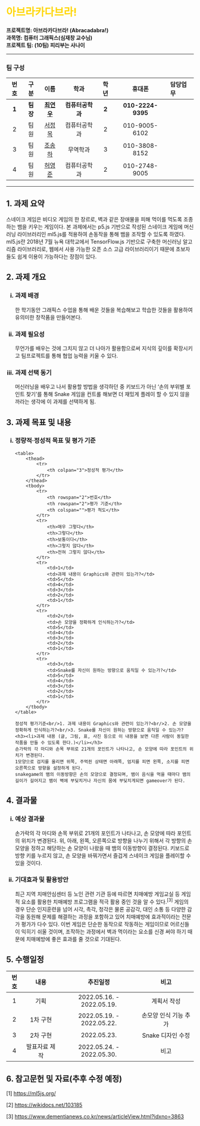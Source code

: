 # <span style="color:gold">아브라카다브라!</span>
#### 프로젝트명: 아브라카다브라! (Abracadabra!)<br/>과목명: 컴퓨터 그래픽스(심재창 교수님)<br/>프로젝트 팀: (10팀) 피리부는 사나이<hr/>
### 팀 구성
|   번호   |   구분  |                   이름                  |      학과     |   학년  |      휴대폰     |   담당업무   |
|:-------:|:------:|:---------------------------------------:|:--------------:|:------:|:---------------:|:------------|
|  **1**  | **팀장**|**[최연우](https://github.com/wafla)**    |**컴퓨터공학과**|  **2** |**010-2224-9395**|             |
|    2    |   팀원  | [서정목](https://github.com/SeoJeongmok) |  컴퓨터공학과  |   2    |  010-9005-6102  |             |
|    3    |   팀원  | [조송하](https://github.com/Song-haJo)   |    무역학과    |   3    |  010-3808-8152  |             |
|    4    |   팀원  | [허영준](https://github.com/telecom9005) |  컴퓨터공학과  |   2    |  010-2748-9005  |             |
<hr/>

## 1. 과제 요약
스네이크 게임은 비디오 게임의 한 장르로, 벽과 같은 장애물을 피해 먹이를 먹도록 조종하는 뱀을 키우는 게임이다. 본 과제에서는 p5.js 기반으로 작성된 스네이크 게임에 머신러닝 라이브러리인 ml5.js를 적용하여 손동작을 통해 뱀을 조작할 수 있도록 하였다. ml5.js란 2018년 7월 뉴욕 대학교에서 TensorFlow.js 기반으로 구축한 머신러닝 알고리즘 라이브러리로, 웹에서 사용 가능한 오픈 소스 고급 라이브러리이기 때문에 초보자들도 쉽게 이용이 가능하다는 장점이 있다.
## 2. 과제 개요
<ol type="i">
    <h3><li>과제 배경</li></h3>
    한 학기동안 그래픽스 수업을 통해 배운 것들을 복습해보고 학습한 것들을 활용하여 유의미한 창작품을 만들어본다.
    <h3><li>과제 필요성</li></h3>
    무언가를 배우는 것에 그치지 않고 더 나아가 활용함으로써 지식의 깊이를 확장시키고 팀프로젝트를 통해 협업 능력을 키울 수 있다.
    <h3><li>과제 선택 동기</li></h3>
    머신러닝을 배우고 나서 활용할 방법을 생각하던 중 키보드가 아닌 ‘손의 부위별 포인트 찾기’를 통해 Snake 게임을 컨트롤 해보면 더 재밌게 플레이 할 수 있지 않을까라는 생각에 이 과제를 선택하게 됨.
</ol>

## 3. 과제 목표 및 내용
<ol type="i">
    <h3><li>정량적·정성적 목표 및 평가 기준</li></h3>
    
    <table>
        <thead>
            <tr>
                <th colpan="3">정성적 평가</th>
            </tr>
        </thead>
        <tbody>
            <tr>
                <th rowspan="2">번호</th>
                <th rowspan="2">평가 기준</th>
                <th colspan="">평가 척도</th>
            </tr>
            <tr>
                <th>매우 그렇다</th>
                <th>그렇다</th>
                <th>보통이다</th>
                <th>그렇지 않다</th>
                <th>전혀 그렇지 않다</th>
            </tr>
            <tr>
                <td>1</td>
                <td>과제 내용이 Graphics와 관련이 있는가?</td>
                <td>5</td>
                <td>4</td>
                <td>3</td>
                <td>2</td>
                <td>1</td>
            </tr>
            <tr>
                <td>2</td>
                <td>손 모양을 정확하게 인식하는가?</td>
                <td>5</td>
                <td>4</td>
                <td>3</td>
                <td>2</td>
                <td>1</td>
            </tr>
            <tr>
                <td>3</td>
                <td>Snake를 자신이 원하는 방향으로 움직일 수 있는가?</td>
                <td>5</td>
                <td>4</td>
                <td>3</td>
                <td>2</td>
                <td>1</td>
            </tr>
        </tbody>
    </table>
    
    정성적 평가기준<br/>1. 과제 내용이 Graphics와 관련이 있는가?<br/>2. 손 모양을 정확하게 인식하는가?<br/>3. Snake를 자신이 원하는 방향으로 움직일 수 있는가?
    <h3><li>과제 내용 (글, 그림, 표, 사진 등으로 이 내용을 보면 다른 사람이 동일한 작품을 만들 수 있도록 한다.)</li></h3>
    손가락의 각 마디와 손목 부위로 21개의 포인트가 나타나고, 손 모양에 따라 포인트의 위치가 변경된다.
    1모양으로 검지를 올리면 위쪽, 주먹쥔 상태면 아래쪽, 엄지를 피면 왼쪽, 소지를 피면 오른쪽으로 방향을 설정하게 된다.
    snakegame의 뱀의 이동방향은 손의 모양으로 결정되며, 뱀이 음식을 먹을 때마다 뱀의 길이가 길어지고 뱀이 벽에 부딪치거나 자신의 몸에 부딪치게되면 gameover가 된다.
</ol>

## 4. 결과물
<ol type="i">
    <h3><li>예상 결과물</li></h3>
    손가락의 각 마디와 손목 부위로 21개의 포인트가 나타나고, 손 모양에 따라 포인트의 위치가 변경된다.
    위, 아래, 왼쪽, 오른쪽으로 방향을 나누기 위해서 각 방향의 손 모양을 정하고 해당하는 손 모양이 나왔을 때
    뱀의 이동방향이 결정된다.
    키보드로 방향 키를 누르지 않고, 손 모양을 바꿔가면서 즐겁게 스네이크 게임을 플레이할 수 있을 것이다.
    <h3><li>기대효과 및 활용방안</li></h3>
    최근 지역 치매안심센터 등 노인 관련 기관 등에 따르면 치매예방 게임교실 등 게임적 요소를 활용한 치매예방 프로그램을 적극 활용 중인 것을 알 수 있다.<sup>[3]</sup>
    게임의 경우 단순 인지훈련을 넘어 시각, 촉각, 청각은 물론 공감각, 대인 소통 등 다양한 감각을 동원해 문제를 해결하는 과정을 포함하고 있어
    치매예방에 효과적이라는 전문가 평가가 다수 있다.
    이번 게임은 단순한 동작으로 작동하는 게임이므로 어르신들이 익히기 쉬울 것이며, 조작하는 과정에서 벽과 먹이라는 요소를 신경 써야 하기 때문에 치매예방에 좋은 효과를 줄 것으로 기대된다.
</ol>

## 5. 수행일정
|  번호 |      내용      |            추진일정           |     비고    |
|:----:|:--------------:|:----------------------------:|:----------:|
|   1  |       기획     |   2022.05.16. - 2022.05.19.  |   계획서 작성   |
|   2  |     1차 구현    |   2022.05.19. - 2022.05.22.  |  손모양 인식 기능 추가  |
|   3  |     2차 구현    |         2022.05.23.          |  Snake 디자인 수정  |
|   4  |  발표자료 제작  |   2022.05.24. - 2022.05.30.  |     비고    |

## 6. 참고문헌 및 자료(추후 수정 예정)
[1] https://ml5js.org/

[2] https://wikidocs.net/103185

[3] https://www.dementianews.co.kr/news/articleView.html?idxno=3863

